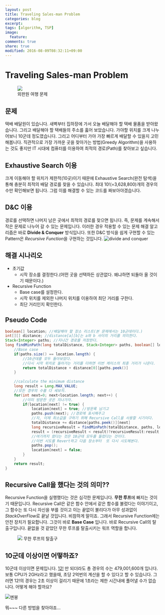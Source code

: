 ```yaml
---
layout: post
title: Traveling Sales-man Problem
categories: blog
excerpt:
tags: [algorithm, TSP]
image:
  feature:
comments: true
share: true
modified: 2016-08-09T08:32:11+09:00
---
```


# Traveling Sales-man Problem

<figure>
    <a href="https://static01.nyt.com/images/2012/03/14/theater/14salesman-map/14salesman-map-custom1.jpg"><img src="https://static01.nyt.com/images/2012/03/14/theater/14salesman-map/14salesman-map-custom1.jpg"></a><br>
    <caption>외판원 여행 문제</caption>
</figure>


## 문제
택배 배달원이 있습니다. 새벽부터 집하장에 가서 오늘 배달해야 할 택배 물품을 받아왔습니다. 그리고 배달해야 할 택배들의 주소를 훓어 보았습니다. 가야할 위치를 크게 나누어보니 10군데 정도였습니다. 그리고 어디부터 가야 가장 빠르게 배달할 수 있을지 고민해봅니다. 직관적으로 가장 가까운 곳을 찾아가는 방법(Greedy Algorithm)을 사용하는 것도 좋지만 IT 시대에 컴퓨터를 이용하여 최적의 경로(Path)를 찾아보고 싶습니다.

## Exhaustive Search 이용
크게 이동해야 할 위치가 제한적(10곳)이기 때문에 Exhaustive Search(완전 탐색)을 통해 충분히 최적의 배달 경로를 찾을 수 있습니다. 최대 10!(=3,628,800)개의 경우의 수만 확인해보면 됩니다. 그럼 이를 해결할 수 있는 코드를 짜보아야겠습니다.
 
## D&C 이용
경로를 선택하면 나머지 남은 곳에서 최적의 경로를 찾으면 됩니다. 즉, 문제를 계속해서 작은 문제로 나누어 갈 수 있는 문제입니다. 이러한 경우 적용할 수 있는 문제 해결 알고리즘은  바로  **Divide & Conquer** 방식입니다. 또한 D&C 방식을 쉽게 구현할 수 있는 Pattern은 *Recursive Function*을 구현하는 것입니다.
![divide and conquer](http://bigdata.ices.utexas.edu/wp-content/uploads/2014/03/divide-and-conquer1.png)

## 해결 시나리오
- 초기값
  - 시작 장소를 결정한다.(어떤 곳을 선택하든 상관없다. 왜냐하면 되돌아 올 것이기 때문이다.)
- Recursive Function
  - Base case를 설정한다.	
  - 시작 위치를 제외한 나머지 위치를 이용하여 최단 거리를 구한다.
  - 최단 거리인지 확인한다.

## Pseudo Code
~~~java
boolean[] location; //배달해야 할 장소 리스트(본 문제에서는 10군데이다.)
int[][] distance; //distance[a][b]는 a와 b 사이의 거리를 의미한다.
Stack<Integer> paths; //지나간 경로를 저장한다.
long findMinPath(long totalDistance, Stack<Integer> paths, boolean[] location) {
	//Base case
	if(paths.size() == location.length) {
		//10군데를 모두 돌아보았다.
		//다시 시작 위치로 돌아가는 거리를 더하면 이번 케이스의 최종 거리가 나온다.
		return totalDistance + distance[0][paths.peek()] 
	}
		
	//calculate the minimum distance
	long result = Long.MAX_VALUE;
	//모든 경우의 수를 다 세보자.
	for(int next=0; next<location.length; next++) {
		//이미 방문한 곳은 지나가자. 
		if(location[next] != true) { 
			location[next] = true; //방문록 남기고
			paths.push(next); //경로에 표시해주고
			//자, 이제 최소값을 구하기 위해 Recursive Call을 사용할 시기이다.
			totalDistance += distance[paths.peek()][next]
			long recursiveResult = findMinPath(totalDistance, paths, location)
			result = (recursiveResult < result)?recursiveResult:result;
			//여기까지 왔다는 것은 10군데 모두를 들렀다는 것이다.
			//이번 시도를 Revert하고 다음 장소부터  또 다시 시도해본다.
			paths.pop();
			location[next] = false;
		}		
	}
	return result;
}
~~~ 
 
## Recursive Call을 했다는 것의 의미??
Recursive Function을 실행했다는 것은 심각한 문제입니다. **무한 루프**에 빠지는 것이기 때문입니다. Recursive Call은 같은 함수 안에서 같은 함수를 불렀다는 이야기이고, 그 함수는 또 다시 자신을 부를 것이고 이는 끝없이 불리다가 아무 성과없이 *StackOverFlow*로 끝날 것입니다. 비참하게 말이죠.
그래서 Recursive Function에는 안전 장치가 필요합니다. 그것이 바로 **Base Case** 입니다. 바로 Recursive Call의 탈출구입니다. 끝없을 것 같았던 무한 루프를 탈출시키는 워프 역할을 합니다.
<figure>
    <a href="http://www.popsci.com/sites/popsci.com/files/styles/large_1x_/public/import/2013/images/2013/03/thwarpdrive_980.jpg?itok=eu3bZABd"><img src="http://www.popsci.com/sites/popsci.com/files/styles/large_1x_/public/import/2013/images/2013/03/thwarpdrive_980.jpg?itok=eu3bZABd"></a>
    <caption>무한 루프의 탈출구</caption>
</figure>

## 10군데 이상이면 어떻하죠?
10군데 이상이면 문제입니다. [12!](https://en.wikipedia.org/wiki/Factorial) 만 되더라도 총 경우의 수는 479,001,600개 입니다. 보통 CPU가 2GHz라고 했을때, 초당 2억번의 계산을 할 수 있다고 할 수 있습니다. 그러면 12!의 경우는 2초 이상이 걸리기 때문에 1초라는 제한 시간내에 풀어낼 수가 없습니다. 어떻게 해야 할까요?

![멘붕](https://cdn.namuwikiusercontent.com/87/872f372fcd5460278c71a34e02b80656bb4198d591ceb72c17bdeb262c6d8290.png?e=1476752784&k=tySt3YPlntI3f_z_-mxoeg "최적화 방법을 찾아야 해!")

뭐~~~ 다른 방법을 찾아야죠...

